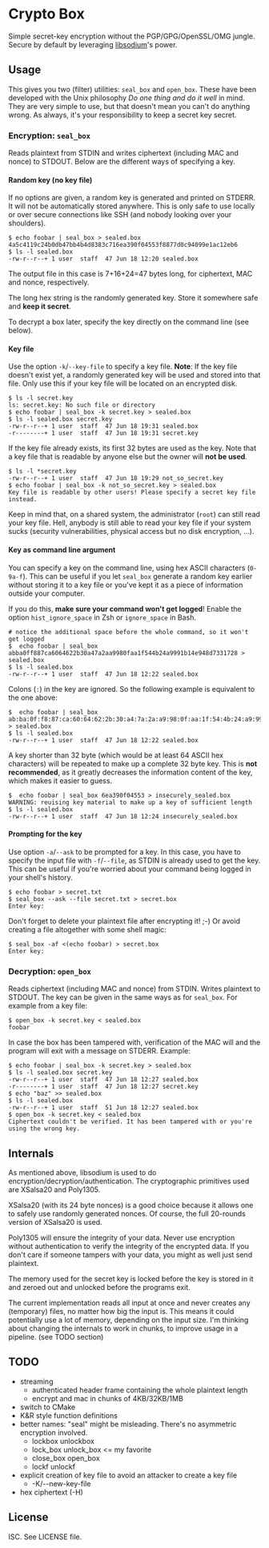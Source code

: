 # Crypto Box
Simple secret-key encryption without the PGP/GPG/OpenSSL/OMG jungle. Secure by
default by leveraging [libsodium](https://github.com/jedisct1/libsodium)'s
power.

## Usage

This gives you two (filter) utilities: `seal_box` and `open_box`. These have
been developed with the Unix philosophy _Do one thing and do it well_ in mind.
They are very simple to use, but that doesn't mean you can't do anything
wrong. As always, it's your responsibility to keep a secret key secret.

### Encryption: `seal_box`

Reads plaintext from STDIN and writes ciphertext (including MAC and nonce) to
STDOUT. Below are the different ways of specifying a key.

#### Random key (no key file)

If no options are given, a random key is generated and printed on STDERR. It
will not be automatically stored anywhere. This is only safe to use locally or
over secure connections like SSH (and nobody looking over your shoulders).

```
$ echo foobar | seal_box > sealed.box
4a5c4119c24b0db47bb4b4d8383c716ea390f04553f8877d0c94099e1ac12eb6
$ ls -l sealed.box
-rw-r--r--+ 1 user  staff  47 Jun 18 12:20 sealed.box
```
The output file in this case is 7+16+24=47 bytes long, for ciphertext, MAC and
nonce, respectively.

The long hex string is the randomly generated key. Store it somewhere safe and
**keep it secret**.

To decrypt a box later, specify the key directly on the command line (see
below).

#### Key file

Use the option `-k`/`--key-file` to specify a key file. **Note**: If the key
file doesn't exist yet, a randomly generated key will be used and stored into
that file.  Only use this if your key file will be located on an encrypted
disk.

```
$ ls -l secret.key
ls: secret.key: No such file or directory
$ echo foobar | seal_box -k secret.key > sealed.box
$ ls -l sealed.box secret.key
-rw-r--r--+ 1 user  staff  47 Jun 18 19:31 sealed.box
-r--------+ 1 user  staff  47 Jun 18 19:31 secret.key
```

If the key file already exists, its first 32 bytes are used as the key. Note
that a key file that is readable by anyone else but the owner will **not be
used**.

```
$ ls -l *secret.key
-rw-r--r--+ 1 user  staff  47 Jun 18 19:29 not_so_secret.key
$ echo foobar | seal_box -k not_so_secret.key > sealed.box
Key file is readable by other users! Please specify a secret key file instead.
```

Keep in mind that, on a shared system, the administrator (`root`) can still
read your key file.  Hell, anybody is still able to read your key file if your
system sucks (security vulnerabilities, physical access but no disk
encryption, ...).

#### Key as command line argument

You can specify a key on the command line, using hex ASCII characters (`0-9a-f`).
This can be useful if you let `seal_box` generate a random key earlier without
storing it to a key file or you've kept it as a piece of information outside
your computer.

If you do this, **make sure your command won't get logged**! Enable the option
`hist_ignore_space` in Zsh or `ignore_space` in Bash.

```
# notice the additional space before the whole command, so it won't get logged
$  echo foobar | seal_box abba0ff887ca6064622b30a47a2aa9980faa1f544b24a9991b14e948d7331728 > sealed.box
$ ls -l sealed.box
-rw-r--r--+ 1 user  staff  47 Jun 18 12:22 sealed.box
```

Colons (`:`) in the key are ignored. So the following example is equivalent to
the one above:

```
$  echo foobar | seal_box ab:ba:0f:f8:87:ca:60:64:62:2b:30:a4:7a:2a:a9:98:0f:aa:1f:54:4b:24:a9:99:1b:14:e9:48:d7:33:17:28 > sealed.box
$ ls -l sealed.box
-rw-r--r--+ 1 user  staff  47 Jun 18 12:22 sealed.box
```
A key shorter than 32 byte (which would be at least 64 ASCII hex characters)
will be repeated to make up a complete 32 byte key. This is **not
recommended**, as it greatly decreases the information content of the key,
which makes it easier to guess.

```
$  echo foobar | seal_box 6ea390f04553 > insecurely_sealed.box
WARNING: reuising key material to make up a key of sufficient length
$ ls -l sealed.box
-rw-r--r--+ 1 user  staff  47 Jun 18 12:24 insecurely_sealed.box
```

#### Prompting for the key

Use option `-a`/`--ask` to be prompted for a key. In this case, you have to
specify the input file with `-f`/`--file`, as STDIN is already used to get the
key.  This can be useful if you're worried about your command being logged in
your shell's history.

```
$ echo foobar > secret.txt
$ seal_box --ask --file secret.txt > secret.box
Enter key: 
```

Don't forget to delete your plaintext file after encrypting it! ;-) Or avoid
creating a file altogether with some shell magic:

```
$ seal_box -af <(echo foobar) > secret.box
Enter key: 
```

### Decryption: `open_box`

Reads ciphertext (including MAC and nonce) from STDIN. Writes plaintext to STDOUT. The
key can be given in the same ways as for `seal_box`. For example from a key file:

```
$ open_box -k secret.key < sealed.box
foobar
```

In case the box has been tampered with, verification of the MAC will and the
program will exit with a message on STDERR. Example:

```
$ echo foobar | seal_box -k secret.key > sealed.box
$ ls -l sealed.box secret.key
-rw-r--r--+ 1 user  staff  47 Jun 18 12:27 sealed.box
-r--------+ 1 user  staff  47 Jun 18 12:27 secret.key
$ echo "baz" >> sealed.box
$ ls -l sealed.box
-rw-r--r--+ 1 user  staff  51 Jun 18 12:27 sealed.box
$ open_box -k secret.key < sealed.box
Ciphertext couldn't be verified. It has been tampered with or you're using the wrong key.
```

## Internals

As mentioned above, libsodium is used to do
encryption/decryption/authentication. The cryptographic primitives used are
XSalsa20 and Poly1305.

XSalsa20 (with its 24 byte nonces) is a good choice because it allows one to
safely use randomly generated nonces. Of course, the full 20-rounds version of
XSalsa20 is used.

Poly1305 will ensure the integrity of your data. Never use encryption without
authentication to verify the integrity of the encrypted data. If you don't care
if someone tampers with your data, you might as well just send plaintext.

The memory used for the secret key is locked before the key is stored in it
and zeroed out and unlocked before the programs exit.

The current implementation reads all input at once and never creates any
(temporary) files, no matter how big the input is. This means it could
potentially use a lot of memory, depending on the input size. I'm thinking
about changing the internals to work in chunks, to improve usage in a pipeline.
(see TODO section)


## TODO

* streaming
  - authenticated header frame containing the whole plaintext length
  - encrypt and mac in chunks of 4KB/32KB/1MB
* switch to CMake
* K&R style function definitions
* better names: "seal" might be misleading. There's no asymmetric encryption involved.
  - lockbox unlockbox
  - lock_box unlock_box <= my favorite
  - close_box open_box
  - lockf unlockf
* explicit creation of key file to avoid an attacker to create a key file
  - -K/--new-key-file
* hex ciphertext (-H)

## License

ISC. See LICENSE file.
